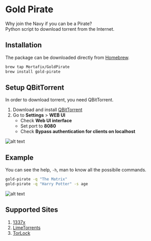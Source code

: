 # Gold Pirate

Why join the Navy if you can be a Pirate?  
Python script to download torrent from the Internet.

## Installation
The package can be downloaded directly from [Homebrew](https://brew.sh/index_it).
```bash
brew tap Mortafix/GoldPirate
brew install gold-pirate
```

## Setup QBitTorrent
In order to download torrent, you need QBitTorrent.
1. Download and install [QBitTorrent](https://www.qbittorrent.org/download.php)
2. Go to **Settings** > **WEB UI**
	* Check **Web UI interface**
	* Set port to **8080**
	* Check **Bypass authentication for clients on localhost**

![alt text](https://github.com/mortafix/homebrew-goldpirate/blob/master/images/QBit-Settings.png?raw=true)  

## Example
You can see the help, `-h`, man to know all the possibile commands.
```bash
gold-pirate -q "The Matrix"
gold-pirate -q "Harry Potter" -s age
```
![alt text](https://github.com/mortafix/homebrew-goldpirate/blob/master/images/Example.png?raw=true)  

## Supported Sites
1. [1337x](https://1337x.unblockit.win/)
2. [LimeTorrents](https://limetorrents.unblockit.win/)
3. [TorLock](https://torlock.unblockit.win)
